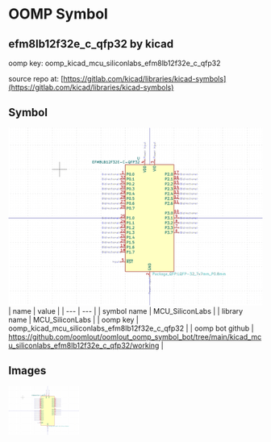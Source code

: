 # OOMP Symbol  
## efm8lb12f32e_c_qfp32  by kicad  
  
oomp key: oomp_kicad_mcu_siliconlabs_efm8lb12f32e_c_qfp32  
  
source repo at: [https://gitlab.com/kicad/libraries/kicad-symbols](https://gitlab.com/kicad/libraries/kicad-symbols)  
## Symbol  
  
[![working.png](working_600.png)](working.png)  
| name | value | 
| --- | --- | 
| symbol name | MCU_SiliconLabs | 
| library name | MCU_SiliconLabs | 
| oomp key | oomp_kicad_mcu_siliconlabs_efm8lb12f32e_c_qfp32 | 
| oomp bot github | https://github.com/oomlout/oomlout_oomp_symbol_bot/tree/main/kicad_mcu_siliconlabs_efm8lb12f32e_c_qfp32/working | 
## Images  
  
[![working.png](working_140.png)](working.png)  
